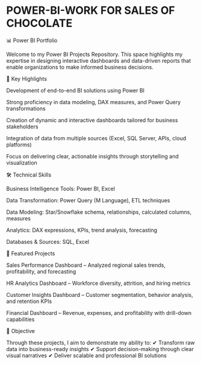 # POWER-BI-WORK FOR SALES OF CHOCOLATE
📊 Power BI Portfolio

Welcome to my Power BI Projects Repository.
This space highlights my expertise in designing interactive dashboards and data-driven reports that enable organizations to make informed business decisions.

🔹 Key Highlights

Development of end-to-end BI solutions using Power BI

Strong proficiency in data modeling, DAX measures, and Power Query transformations

Creation of dynamic and interactive dashboards tailored for business stakeholders

Integration of data from multiple sources (Excel, SQL Server, APIs, cloud platforms)

Focus on delivering clear, actionable insights through storytelling and visualization

🛠️ Technical Skills

Business Intelligence Tools: Power BI, Excel

Data Transformation: Power Query (M Language), ETL techniques

Data Modeling: Star/Snowflake schema, relationships, calculated columns, measures

Analytics: DAX expressions, KPIs, trend analysis, forecasting

Databases & Sources: SQL, Excel

📌 Featured Projects

Sales Performance Dashboard – Analyzed regional sales trends, profitability, and forecasting

HR Analytics Dashboard – Workforce diversity, attrition, and hiring metrics

Customer Insights Dashboard – Customer segmentation, behavior analysis, and retention KPIs

Financial Dashboard – Revenue, expenses, and profitability with drill-down capabilities

🎯 Objective

Through these projects, I aim to demonstrate my ability to:
✔ Transform raw data into business-ready insights
✔ Support decision-making through clear visual narratives
✔ Deliver scalable and professional BI solutions
